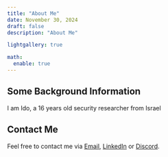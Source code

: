 ```yaml
---
title: "About Me"
date: November 30, 2024
draft: false
description: "About Me"

lightgallery: true

math:
  enable: true
---
```


## Some Background Information

I am Ido, a 16 years old security researcher from Israel


## Contact Me

Feel free to contact me via [Email](mailto:ido.schwartzer@gmail.com), [LinkedIn](https://www.linkedin.com/in/ido-schwartzer%E2%80%AC%E2%80%8F-72ba122b8/) or [Discord](https://discord.com/users/ido5ch).
